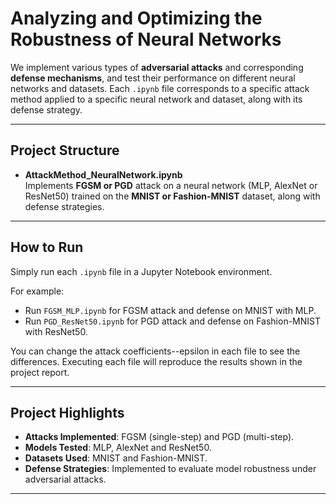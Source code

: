 # Analyzing and Optimizing the Robustness of Neural Networks

We implement various types of **adversarial attacks** and corresponding **defense mechanisms**, and test their performance on different neural networks and datasets. Each `.ipynb` file corresponds to a specific attack method applied to a specific neural network and dataset, along with its defense strategy.

---

## Project Structure

- **AttackMethod_NeuralNetwork.ipynb**  
   Implements **FGSM or PGD** attack on a neural network (MLP, AlexNet or ResNet50) trained on the **MNIST or Fashion-MNIST** dataset, along with defense strategies.


---

## How to Run

Simply run each `.ipynb` file in a Jupyter Notebook environment.  

For example:
- Run `FGSM_MLP.ipynb` for FGSM attack and defense on MNIST with MLP.
- Run `PGD_ResNet50.ipynb` for PGD attack and defense on Fashion-MNIST with ResNet50.

You can change the attack coefficients--epsilon in each file to see the differences. Executing each file will reproduce the results shown in the project report.

---

## Project Highlights

- **Attacks Implemented**: FGSM (single-step) and PGD (multi-step).  
- **Models Tested**: MLP, AlexNet and ResNet50.  
- **Datasets Used**: MNIST and Fashion-MNIST.  
- **Defense Strategies**: Implemented to evaluate model robustness under adversarial attacks.

---


